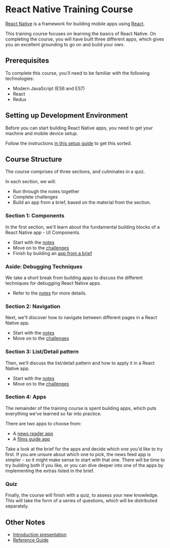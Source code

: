# React Native Training Course

[React Native](https://facebook.github.io/react-native/) is a framework for building mobile apps using [React](https://reactjs.org/).

This training course focuses on learning the basics of React Native. On completing the course, you will have built three different apps, which gives you an excellent grounding to go on and build your own.

## Prerequisites

To complete this course, you'll need to be familiar with the following technologies:

- Modern JavaScript (ES6 and ES7)
- React
- Redux

## Setting up Development Environment

Before you can start building React Native apps, you need to get your machine and mobile device setup.

Follow the instructions [in this setup guide](notes/setup.md) to get this sorted.

## Course Structure

The course comprises of three sections, and culminates in a quiz.

In each section, we will:

- Run through the notes together
- Complete challenges
- Build an app from a brief, based on the material from the section.

### Section 1: Components

In the first section, we'll learn about the fundamental building blocks of a React Native app - UI Components.

- Start with the [notes](notes/components.md)
- Move on to the [challenges](challenges/components.md)
- Finish by building an [app from a brief](apps/counter-app/README.md)

### Aside: Debugging Techniques

We take a short break from building apps to discuss the different techniques for debugging React Native apps.

- Refer to the [notes](notes/debugging.md) for more details.

### Section 2: Navigation

Next, we'll discover how to navigate between different pages in a React Native app.

- Start with the [notes](notes/navigation.md)
- Move on to the [challenges](challenges/navigation.md)

### Section 3: List/Detail pattern

Then, we'll discuss the list/detail pattern and how to apply it in a React Native app.

- Start with the [notes](notes/lists.md)
- Move on to the [challenges](challenges/lists.md)

### Section 4: Apps

The remainder of the training course is spent building apps, which puts everything we've learned so far into practice.

There are two apps to choose from:

- A [news reader app](apps/news-feed-app/README.md)
- A [films guide app](apps/films-guide-app/README.md)

Take a look at the brief for the apps and decide which one you'd like to try first. If you are unsure about which one to pick, the news feed app is simpler - so it might make sense to start with that one. There will be time to try building both if you like, or you can dive deeper into one of the apps by implementing the extras listed in the brief.

### Quiz

Finally, the course will finish with a quiz, to assess your new knowledge. This will take the form of a series of questions, which will be distributed separately.

## Other Notes

- [Introduction presentation](https://slides.com/studiozeffa/react-native-intro)
- [Reference Guide](notes/reference.md)
